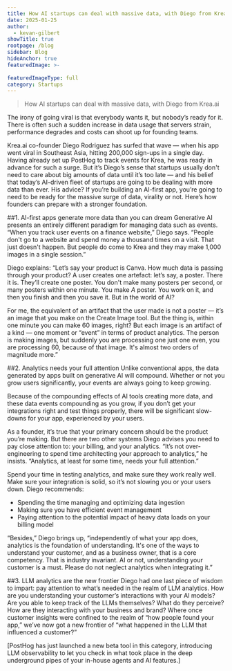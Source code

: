 ```yaml
---
title: How AI startups can deal with massive data, with Diego from Krea
date: 2025-01-25
author:
  - kevan-gilbert
showTitle: true
rootpage: /blog
sidebar: Blog
hideAnchor: true
featuredImage: >-
  
featuredImageType: full
category: Startups
---
```


> How AI startups can deal with massive data, with Diego from Krea.ai

The irony of going viral is that everybody wants it, but nobody’s ready for it. There is often such a sudden increase in data usage that servers strain, performance degrades and costs can shoot up for founding teams. 

Krea.ai co-founder Diego Rodriguez has surfed that wave — when his app went viral in Southeast Asia, hitting 200,000 sign-ups in a single day. Having already set up PostHog to track events for Krea, he was ready in advance for such a surge. But it’s Diego’s sense that startups usually don't need to care about big amounts of data until it’s too late — and his belief that today’s AI-driven fleet of startups are going to be dealing with more data than ever. 
His advice? If you’re building an AI-first app, you’re going to need to be ready for the massive surge of data, virality or not. Here’s how founders can prepare with a stronger foundation.

##1. AI-first apps generate more data than you can dream
Generative AI presents an entirely different paradigm for managing data such as events. “When you track user events on a finance website,” Diego says. “People don't go to a website and spend money a thousand times on a visit. That just doesn't happen. But people do come to Krea and they may make 1,000 images in a single session.” 

Diego explains:
“Let’s say your product is Canva. How much data is passing through your product? A user creates one artefact: let’s say, a poster. There it is. They’ll create one poster. You don't make many posters per second, or many posters within one minute. You make *A* poster. You work on it, and then you finish and then you save it. But in the world of AI?

For me, the equivalent of an artifact that the user made is not a poster — it’s an image that you make on the Create Image tool.  But the thing is, within one minute you can make 60 images, right? But each image is an artifact of a kind — one moment or “event” in terms of product analytics. The person is making images, but suddenly you are processing one just one even, you are processing 60, because of that image. It's almost two orders of magnitude more.”

##2. Analytics needs your full attention 
Unlike conventional apps, the data generated by apps built on generative AI will compound. Whether or not you grow users significantly, your events are always going to keep growing.

Because of the compounding effects of AI tools creating more data, and these data events compounding as you grow, if you don’t get your integrations right and test things properly, there will be significant slow-downs for your app, experienced by your users. 

As a founder, it’s true that your primary concern should be the product you’re making. But there are two other systems Diego advises you need to pay close attention to: your billing, and your analytics. “It’s not over-engineering to spend time architecting your approach to analytics,” he insists. “Analytics, at least for some time, needs your full attention.” 

Spend your time in testing analytics, and make sure they work really well. Make sure your integration is solid, so it’s not slowing you or your users down. Diego recommends:
* Spending the time managing and optimizing data ingestion
* Making sure you have efficient event management
* Paying attention to the potential impact of heavy data loads on your billing model

“Besides,” Diego brings up, “independently of what your app does, analytics is the foundation of understanding. It's one of the ways to understand your customer, and as a business owner, that is a core competency. That is industry invariant. AI or not, understanding your customer is a must. Please do not neglect analytics when integrating it.”

##3. LLM analytics are the new frontier 
Diego had one last piece of wisdom to impart: pay attention to what’s needed in the realm of LLM analytics. How are you understanding your customer’s interactions with your AI models? Are you able to keep track of the LLMs themselves? What do they perceive? How are they interacting with your business and brand? Where once customer insights were confined to the realm of “how people found your app,” we’ve now got a new frontier of “what happened in the LLM that influenced a customer?”

[PostHog has just launched a new beta tool in this category, introducing LLM observability to let you check in what took place in the deep underground pipes of your in-house agents and AI features.]
